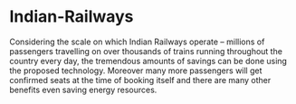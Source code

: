 # Indian-Railways
Considering the scale on which Indian Railways operate – millions of passengers travelling on over thousands of trains running throughout the country every day, the tremendous amounts of savings can be done using the proposed technology.  Moreover many more passengers will get confirmed seats at the time of booking itself and there are many other benefits even saving energy resources.
